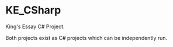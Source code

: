 # KE_CSharp
King's Essay C# Project.

Both projects exist as C# projects which can be independently run.
